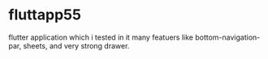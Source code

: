 # fluttapp55
flutter application which i tested in it many featuers like bottom-navigation-par, sheets, and very strong drawer.
